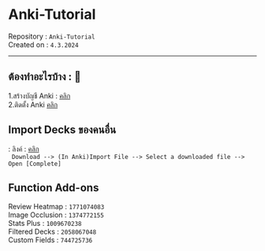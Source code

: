 # Anki-Tutorial
Repository : `Anki-Tutorial`   
Created on : `4.3.2024`   
<hr>  

## ต้องทำอะไรบ้าง : 🔧 

1.สร้างบัญชี Anki : [คลิก](https://ankiweb.net/account/signup)  
2.ติดตั้ง Anki [คลิก](https://apps.ankiweb.net)  
## Import Decks ของคนอื่น  
: ลิงค์ : [คลิก](https://ankiweb.net/shared/decks)  
 ` Download --> (In Anki)Import File --> Select a downloaded file --> Open [Complete]`

## Function Add-ons  
Review Heatmap : `1771074083`  
Image Occlusion : `1374772155`  
Stats Plus : `1009670238`  
Filtered Decks : `2058067048`  
Custom Fields : `744725736`  
